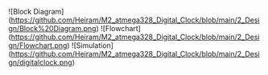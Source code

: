 ![Block Diagram] (https://github.com/Heiram/M2_atmega328_Digital_Clock/blob/main/2_Design/Block%20Diagram.png)
![Flowchart] (https://github.com/Heiram/M2_atmega328_Digital_Clock/blob/main/2_Design/Flowchart.png)
![Simulation] (https://github.com/Heiram/M2_atmega328_Digital_Clock/blob/main/2_Design/digitalclock.png)
